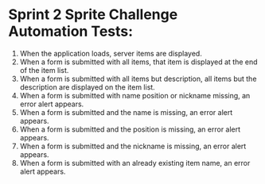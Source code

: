 # Sprint 2 Sprite Challenge Automation Tests:

1. When the application loads, server items are displayed.
2. When a form is submitted with all items, that item is displayed at the end of the item list.
3. When a form is submitted with all items but description, all items but the description are displayed on the item list.
4. When a form is submitted with name position or nickname missing, an error alert appears.
5. When a form is submitted and the name is missing, an error alert appears.
6. When a form is submitted and the position is missing, an error alert appears.
6. When a form is submitted and the nickname is missing, an error alert appears.
7. When a form is submitted with an already existing item name, an error alert appears.